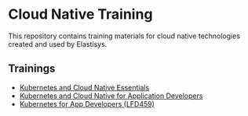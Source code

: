 # Cloud Native Training

This repository contains training materials for cloud native technologies created and used by Elastisys.

## Trainings

* [Kubernetes and Cloud Native Essentials](kubernetes-and-cloud-native-essentials.md)
* [Kubernetes and Cloud Native for Application Developers](kubernetes-and-cloud-native-for-application-developers.md)
* [Kubernetes for App Developers (LFD459)](https://training.linuxfoundation.org/training/kubernetes-for-app-developers/)
